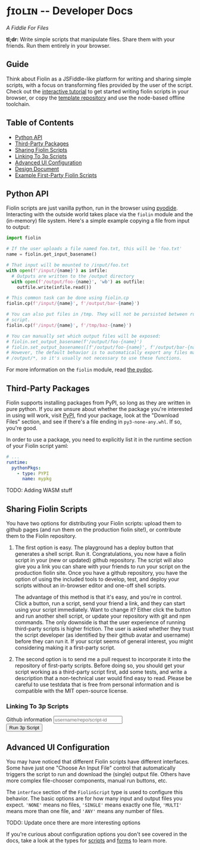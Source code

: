 # ƒ<span class="home-io">ɪᴏ</span>ʟɪɴ -- Developer Docs

_A Fiddle For Files_

**tl;dr:** Write simple scripts that manipulate files. Share them with your
friends. Run them entirely in your browser.

## Guide

Think about Fiolin as a JSFiddle-like platform for writing and sharing simple
scripts, with a focus on transforming files provided by the user of the script.
Check out the [interactive tutorial](/playground) to get started writing fiolin
scripts in your browser, or copy the [template repository][fiolin-tmpl] and
use the node-based offline toolchain.

## Table of Contents

* [Python API](#python-api)
* [Third-Party Packages](#third-party-packages)
* [Sharing Fiolin Scripts](#sharing-fiolin-scripts)
* [Linking To 3p Scripts](#linking-3p-scripts)
* [Advanced UI Configuration](#advance-ui-configuration)
* [Design Document](/doc/design)
* [Example First-Party Fiolin Scripts][examples]

## Python API <a name="python-api"></a>

Fiolin scripts are just vanilla python, run in the browser using
[pyodide](https://pyodide.org). Interacting with the outside world takes place
via the `fiolin` module and the (in-memory) file system. Here's a simple example
copying a file from input to output:

```py
import fiolin

# If the user uploads a file named foo.txt, this will be 'foo.txt'
name = fiolin.get_input_basename()

# That input will be mounted to /input/foo.txt
with open(f'/input/{name}') as infile:
  # Outputs are written to the /output directory
  with open(f'/output/foo-{name}', 'wb') as outfile:
    outfile.write(infile.read())

# This common task can be done using fiolin.cp
fiolin.cp(f'/input/{name}', f'/output/bar-{name}')

# You can also put files in /tmp. They will not be persisted between runs of the
# script.
fiolin.cp(f'/input/{name}', f'/tmp/baz-{name}')

# You can manually set which output files will be exposed:
# fiolin.set_output_basename(f'/output/foo-{name}')
# fiolin.set_output_basenames([f'/output/foo-{name}', f'/output/bar-{name}'])
# However, the default behavior is to automatically export any files matching
# /output/*, so it's usually not necessary to use these functions.
```

For more information on the `fiolin` module, read [the pydoc](/doc/fiolin-module).

## Third-Party Packages <a name="third-party-packages"></a>

Fiolin supports installing packages from PyPI, so long as they are written in
pure python. If you are unsure about whether the package you're interested in
using will work, visit [PyPI](https://pypi.org), find your package, look at the
"Download Files" section, and see if there's a file ending in
`py3-none-any.whl`. If so, you're good.

In order to use a package, you need to explicitly list it in the runtime section
of your Fiolin script yaml:

```yml
# ...
runtime:
  pythonPkgs:
    - type: PYPI
      name: mypkg
```

TODO: Adding WASM stuff

## Sharing Fiolin Scripts <a name="sharing-fiolin-scripts"></a>

You have two options for distributing your Fiolin scripts: upload them to github
pages (and run them on the production fiolin site!), or contribute them to the
Fiolin repository.

1. The first option is easy. The playground has a deploy button that generates
   a shell script. Run it. Congratulations, you now have a fiolin script in your
   (new or updated) github repository. The script will also give you a link you
   can share with your friends to run your script on the production fiolin site.
   Once you have a github repository, you have the option of using the included
   tools to develop, test, and deploy your scripts without an in-browser editor
   and one-off shell scripts.
   
   The advantage of this method is that it's easy, and you're in control. Click
   a button, run a script, send your friend a link, and they can start using
   your script immediately. Want to change it? Either click the button and run
   another shell script, or update your repository with git and npm commands.
   The only downside is that the user experience of running third-party scripts
   is higher friction. The user is asked whether they trust the script developer
   (as identified by their github avatar and username) before they can run it.
   If your script seems of general interest, you might considering making it a
   first-party script.

2. The second option is to send me a pull request to incorporate it into the
   repository of first-party scripts. Before doing so, you should get your
   script working as a third-party script first, add some tests, and write a
   description that a non-technical user would find easy to read. Please be
   careful to use testdata that is free from personal information and is
   compatible with the MIT open-source license.

### Linking To 3p Scripts <a name="linking-3p-scripts"></a>

<form id="form-3p" action="/third-party/" method="GET">
  <div class="flex-row-wrap">
    <label>
      Github information
      <input
        type="text" name="gh" required
        pattern="^[a-zA-Z0-9_\-]+/[a-zA-Z0-9_\-]+/[a-z0-9_\-]+$"
        placeholder="username/repo/script-id"
      />
    </label>
  </div>
  <div class="flex-row-wrap">
    <button type="submit">Run 3p Script</button>
  </div>
</form>

## Advanced UI Configuration <a name="advance-ui-configuration"></a>

You may have noticed that different Fiolin scripts have different interfaces.
Some have just one "Choose An Input File" control that automatically triggers
the script to run and download the (single) output file. Others have more
complex file-chooser components, manual run buttons, etc.

The `interface` section of the `FiolinScript` type is used to configure this
behavior. The basic options are for how many input and output files you expect.
`'NONE'` means no files, `'SINGLE'` means exactly one file, `'MULTI'` means more
than one file, and `'ANY'` means any number of files.

TODO: Update once there are more interesting options

If you're curious about configuration options you don't see covered in the docs,
take a look at the types for [scripts](/doc/fiolin-script) and
[forms](/doc/form) to learn more.

[examples]: https://github.com/peterthenelson/fiolin/blob/main/fiols/
[fiolin-tmpl]: https://github.com/peterthenelson/fiolin-template